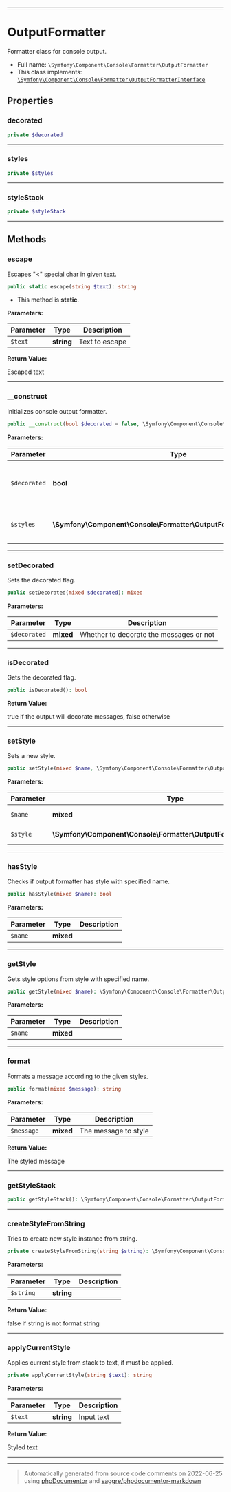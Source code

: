 ***

# OutputFormatter

Formatter class for console output.



* Full name: `\Symfony\Component\Console\Formatter\OutputFormatter`
* This class implements:
[`\Symfony\Component\Console\Formatter\OutputFormatterInterface`](./OutputFormatterInterface.md)



## Properties


### decorated



```php
private $decorated
```






***

### styles



```php
private $styles
```






***

### styleStack



```php
private $styleStack
```






***

## Methods


### escape

Escapes "<" special char in given text.

```php
public static escape(string $text): string
```



* This method is **static**.




**Parameters:**

| Parameter | Type | Description |
|-----------|------|-------------|
| `$text` | **string** | Text to escape |


**Return Value:**

Escaped text



***

### __construct

Initializes console output formatter.

```php
public __construct(bool $decorated = false, \Symfony\Component\Console\Formatter\OutputFormatterStyleInterface[] $styles = array()): mixed
```








**Parameters:**

| Parameter | Type | Description |
|-----------|------|-------------|
| `$decorated` | **bool** | Whether this formatter should actually decorate strings |
| `$styles` | **\Symfony\Component\Console\Formatter\OutputFormatterStyleInterface[]** | Array of &quot;name =&gt; FormatterStyle&quot; instances |




***

### setDecorated

Sets the decorated flag.

```php
public setDecorated(mixed $decorated): mixed
```








**Parameters:**

| Parameter | Type | Description |
|-----------|------|-------------|
| `$decorated` | **mixed** | Whether to decorate the messages or not |




***

### isDecorated

Gets the decorated flag.

```php
public isDecorated(): bool
```









**Return Value:**

true if the output will decorate messages, false otherwise



***

### setStyle

Sets a new style.

```php
public setStyle(mixed $name, \Symfony\Component\Console\Formatter\OutputFormatterStyleInterface $style): mixed
```








**Parameters:**

| Parameter | Type | Description |
|-----------|------|-------------|
| `$name` | **mixed** | The style name |
| `$style` | **\Symfony\Component\Console\Formatter\OutputFormatterStyleInterface** | The style instance |




***

### hasStyle

Checks if output formatter has style with specified name.

```php
public hasStyle(mixed $name): bool
```








**Parameters:**

| Parameter | Type | Description |
|-----------|------|-------------|
| `$name` | **mixed** |  |




***

### getStyle

Gets style options from style with specified name.

```php
public getStyle(mixed $name): \Symfony\Component\Console\Formatter\OutputFormatterStyleInterface
```








**Parameters:**

| Parameter | Type | Description |
|-----------|------|-------------|
| `$name` | **mixed** |  |




***

### format

Formats a message according to the given styles.

```php
public format(mixed $message): string
```








**Parameters:**

| Parameter | Type | Description |
|-----------|------|-------------|
| `$message` | **mixed** | The message to style |


**Return Value:**

The styled message



***

### getStyleStack



```php
public getStyleStack(): \Symfony\Component\Console\Formatter\OutputFormatterStyleStack
```











***

### createStyleFromString

Tries to create new style instance from string.

```php
private createStyleFromString(string $string): \Symfony\Component\Console\Formatter\OutputFormatterStyle|false
```








**Parameters:**

| Parameter | Type | Description |
|-----------|------|-------------|
| `$string` | **string** |  |


**Return Value:**

false if string is not format string



***

### applyCurrentStyle

Applies current style from stack to text, if must be applied.

```php
private applyCurrentStyle(string $text): string
```








**Parameters:**

| Parameter | Type | Description |
|-----------|------|-------------|
| `$text` | **string** | Input text |


**Return Value:**

Styled text



***


***
> Automatically generated from source code comments on 2022-06-25 using [phpDocumentor](http://www.phpdoc.org/) and [saggre/phpdocumentor-markdown](https://github.com/Saggre/phpDocumentor-markdown)

